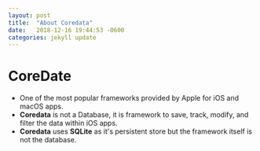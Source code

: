 ```yaml
---
layout: post
title:  "About Coredata"
date:   2018-12-16 19:44:53 -0600
categories: jekyll update
---
```


# CoreDate 
  - One of the most popular frameworks provided by Apple for iOS and macOS apps. 
  - **Coredata** is not a Database, it is framework to save, track, modify, and filter the data within iOS apps. 
  - **Coredata** uses **SQLite** as it's persistent store but the framework itself is not the database. 
